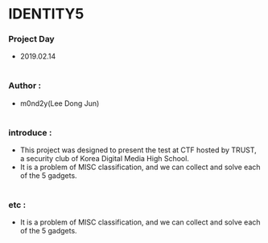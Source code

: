 # IDENTITY5



### Project Day

- 2019.02.14<br><br>

### Author : 

- m0nd2y(Lee Dong Jun)<br><br>

### introduce :

- This project was designed to present the test at CTF hosted by TRUST, a security club of Korea Digital Media High School.
- It is a problem of MISC classification, and we can collect and solve each of the 5 gadgets.<br><br> 

### etc :
- It is a problem of MISC classification, and we can collect and solve each of the 5 gadgets.

